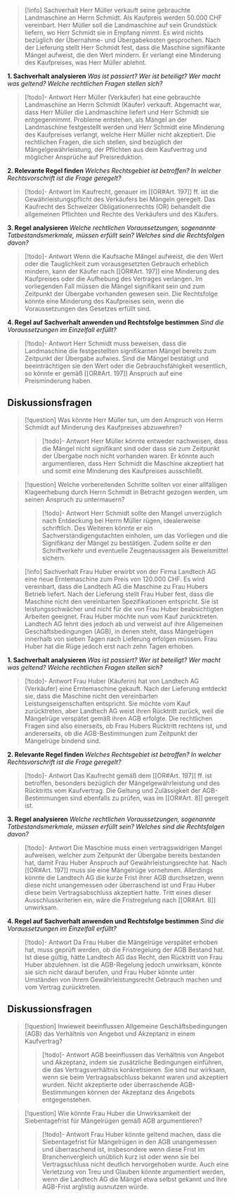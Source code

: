 >[!info] Sachverhalt
>Herr Müller verkauft seine gebrauchte Landmaschine an Herrn Schmidt. Als Kaufpreis werden 50.000 CHF vereinbart. Herr Müller soll die Landmaschine auf sein Grundstück liefern, wo Herr Schmidt sie in Empfang nimmt. Es wird nichts bezüglich der Übernahme- und Übergabekosten gesprochen. Nach der Lieferung stellt Herr Schmidt fest, dass die Maschine signifikante Mängel aufweist, die den Wert mindern. Er verlangt eine Minderung des Kaufpreises, was Herr Müller ablehnt.

**1. Sachverhalt analysieren**
_Was ist passiert? Wer ist beteiligt? Wer macht was geltend? Welche rechtlichen Fragen stellen sich?_ 
>[!todo]- Antwort
>Herr Müller (Verkäufer) hat eine gebrauchte Landmaschine an Herrn Schmidt (Käufer) verkauft. Abgemacht war, dass Herr Müller die Landmaschine liefert und Herr Schmidt sie entgegennimmt. Probleme entstehen, als Mängel an der Landmaschine festgestellt werden und Herr Schmidt eine Minderung des Kaufpreises verlangt, welche Herr Müller nicht akzeptiert. Die rechtlichen Fragen, die sich stellen, sind bezüglich der Mängelgewährleistung, der Pflichten aus dem Kaufvertrag und möglicher Ansprüche auf Preisreduktion.

**2. Relevante Regel finden**
_Welches Rechtsgebiet ist betroffen? In welcher Rechtsvorschrift ist die Frage geregelt?_
>[!todo]- Antwort
>Im Kaufrecht, genauer im [[OR#Art. 197]] ff. ist die Gewährleistungspflicht des Verkäufers bei Mängeln geregelt. Das Kaufrecht des Schweizer Obligationenrechts (OR) behandelt die allgemeinen Pflichten und Rechte des Verkäufers und des Käufers.

**3. Regel analysieren**
_Welche rechtlichen Voraussetzungen, sogenannte Tatbestandsmerkmale, müssen erfüllt sein? Welches sind die Rechtsfolgen davon?_
>[!todo]- Antwort
>Wenn die Kaufsache Mängel aufweist, die den Wert oder die Tauglichkeit zum vorausgesetzten Gebrauch erheblich mindern, kann der Käufer nach [[OR#Art. 197]] eine Minderung des Kaufpreises oder die Aufhebung des Vertrages verlangen. Im vorliegenden Fall müssen die Mängel signifikant sein und zum Zeitpunkt der Übergabe vorhanden gewesen sein. Die Rechtsfolge könnte eine Minderung des Kaufpreises sein, wenn die Voraussetzungen des Gesetzes erfüllt sind.

**4. Regel auf Sachverhalt anwenden und Rechtsfolge bestimmen**
_Sind die Voraussetzungen im Einzelfall erfüllt?_
>[!todo]- Antwort
>Herr Schmidt muss beweisen, dass die Landmaschine die festgestellten signifikanten Mängel bereits zum Zeitpunkt der Übergabe aufwies. Sind die Mängel bestätigt und beeinträchtigen sie den Wert oder die Gebrauchsfähigkeit wesentlich, so könnte er gemäß [[OR#Art. 197]] Anspruch auf eine Preisminderung haben.

## Diskussionsfragen
>[!question] Was könnte Herr Müller tun, um den Anspruch von Herrn Schmidt auf Minderung des Kaufpreises abzuwehren?
>>[!todo]- Antwort
>>Herr Müller könnte entweder nachweisen, dass die Mängel nicht signifikant sind oder dass sie zum Zeitpunkt der Übergabe noch nicht vorhanden waren. Er könnte auch argumentieren, dass Herr Schmidt die Maschine akzeptiert hat und somit eine Minderung des Kaufpreises ausschließt.

>[!question] Welche vorbereitenden Schritte sollten vor einer allfälligen Klageerhebung durch Herrn Schmidt in Betracht gezogen werden, um seinen Anspruch zu untermauern?
>>[!todo]- Antwort
>>Herr Schmidt sollte den Mangel unverzüglich nach Entdeckung bei Herrn Müller rügen, idealerweise schriftlich. Des Weiteren könnte er ein Sachverständigengutachten einholen, um das Vorliegen und die Signifikanz der Mängel zu bestätigen. Zudem sollte er den Schriftverkehr und eventuelle Zeugenaussagen als Beweismittel sichern.





>[!info] Sachverhalt
>Frau Huber erwirbt von der Firma Landtech AG eine neue Erntemaschine zum Preis von 120.000 CHF. Es wird vereinbart, dass die Landtech AG die Maschine zu Frau Hubers Betrieb liefert. Nach der Lieferung stellt Frau Huber fest, dass die Maschine nicht den vereinbarten Spezifikationen entspricht. Sie ist leistungsschwächer und nicht für die von Frau Huber beabsichtigten Arbeiten geeignet. Frau Huber möchte nun vom Kauf zurücktreten. Landtech AG lehnt dies jedoch ab und verweist auf ihre Allgemeinen Geschäftsbedingungen (AGB), in denen steht, dass Mängelrügen innerhalb von sieben Tagen nach Lieferung erfolgen müssen. Frau Huber hat die Rüge jedoch erst nach zehn Tagen erhoben.

**1. Sachverhalt analysieren**
_Was ist passiert? Wer ist beteiligt? Wer macht was geltend? Welche rechtlichen Fragen stellen sich?_ 
>[!todo]- Antwort
>Frau Huber (Käuferin) hat von Landtech AG (Verkäufer) eine Erntemaschine gekauft. Nach der Lieferung entdeckt sie, dass die Maschine nicht den vereinbarten Leistungseigenschaften entspricht. Sie möchte vom Kauf zurücktreten, aber Landtech AG weist ihren Rücktritt zurück, weil die Mängelrüge verspätet gemäß ihren AGB erfolgte. Die rechtlichen Fragen sind also einerseits, ob Frau Hubers Rücktritt rechtens ist, und andererseits, ob die AGB-Bestimmungen zum Zeitpunkt der Mängelrüge bindend sind.

**2. Relevante Regel finden**
_Welches Rechtsgebiet ist betroffen? In welcher Rechtsvorschrift ist die Frage geregelt?_
>[!todo]- Antwort
>Das Kaufrecht gemäß dem [[OR#Art. 197]] ff. ist betroffen, besonders bezüglich der Mängelgewährleistung und des Rücktritts vom Kaufvertrag. Die Geltung und Zulässigkeit der AGB-Bestimmungen sind ebenfalls zu prüfen, was im [[OR#Art. 8]] geregelt ist.

**3. Regel analysieren**
_Welche rechtlichen Voraussetzungen, sogenannte Tatbestandsmerkmale, müssen erfüllt sein? Welches sind die Rechtsfolgen davon?_
>[!todo]- Antwort
>Die Maschine muss einen vertragswidrigen Mangel aufweisen, welcher zum Zeitpunkt der Übergabe bereits bestanden hat, damit Frau Huber Anspruch auf Gewährleistungsrechte hat. Nach [[OR#Art. 197]] muss sie eine Mängelrüge vornehmen. Allerdings könnte die Landtech AG die kurze Frist ihrer AGB durchsetzen, wenn diese nicht unangemessen oder überraschend ist und Frau Huber diese beim Vertragsabschluss akzeptiert hatte. Tritt eines dieser Ausschlusskriterien ein, wäre die Fristregelung nach [[OR#Art. 8]] unwirksam.

**4. Regel auf Sachverhalt anwenden und Rechtsfolge bestimmen**
_Sind die Voraussetzungen im Einzelfall erfüllt?_
>[!todo]- Antwort
>Da Frau Huber die Mängelrüge verspätet erhoben hat, muss geprüft werden, ob die Fristregelung der AGB Bestand hat. Ist diese gültig, hätte Landtech AG das Recht, den Rücktritt von Frau Huber abzulehnen. Ist die AGB-Regelung jedoch unwirksam, könnte sie sich nicht darauf berufen, und Frau Huber könnte unter Umständen von ihrem Gewährleistungsrecht Gebrauch machen und vom Vertrag zurücktreten.

## Diskussionsfragen
>[!question] Inwieweit beeinflussen Allgemeine Geschäftsbedingungen (AGB) das Verhältnis von Angebot und Akzeptanz in einem Kaufvertrag?
>>[!todo]- Antwort
>>AGB beeinflussen das Verhältnis von Angebot und Akzeptanz, indem sie zusätzliche Bedingungen einführen, die das Vertragsverhältnis konkretisieren. Sie sind nur wirksam, wenn sie beim Vertragsabschluss bekannt waren und akzeptiert wurden. Nicht akzeptierte oder überraschende AGB-Bestimmungen können der Akzeptanz des Angebots entgegenstehen.

>[!question] Wie könnte Frau Huber die Unwirksamkeit der Siebentagefrist für Mängelrügen gemäß AGB argumentieren?
>>[!todo]- Antwort
>>Frau Huber könnte geltend machen, dass die Siebentagefrist für Mängelrügen in den AGB unangemessen und überraschend ist, insbesondere wenn diese Frist im Branchenvergleich unüblich kurz ist oder wenn sie bei Vertragsschluss nicht deutlich hervorgehoben wurde. Auch eine Verletzung von Treu und Glauben könnte argumentiert werden, wenn die Landtech AG die Mängel etwa selbst gekannt und ihre AGB-Frist arglistig ausnutzen würde.